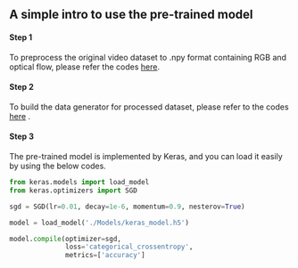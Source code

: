 ## A simple intro to use the pre-trained model



#### Step 1

To preprocess the original video dataset to .npy format containing RGB and optical flow, please refer the codes [here](https://github.com/mchengny/RWF2000-Video-Database-for-Violence-Detection/blob/master/Preprocess/Video2Numpy.ipynb).



#### Step 2

To build the data generator for processed dataset, please refer to the codes [here](https://urldefense.com/v3/__https:/github.com/mchengny/RWF2000-Video-Database-for-Violence-Detection/blob/master/Networks/Flow*20Gated*20Network.ipynb__;JSU!!OToaGQ!4Q1EdcJ_wHNXzz3LfNOZX64H4-wO7azcs5C1U_TM1VWDvDBvOS-guSo2NnxBnbyW7-bkGBNWQA$) .



#### Step 3

The pre-trained model is implemented by Keras, and you can load it easily by using the below codes. 

```python
from keras.models import load_model
from keras.optimizers import SGD

sgd = SGD(lr=0.01, decay=1e-6, momentum=0.9, nesterov=True)

model = load_model('./Models/keras_model.h5')

model.compile(optimizer=sgd,
              loss='categorical_crossentropy',
              metrics=['accuracy']
```

